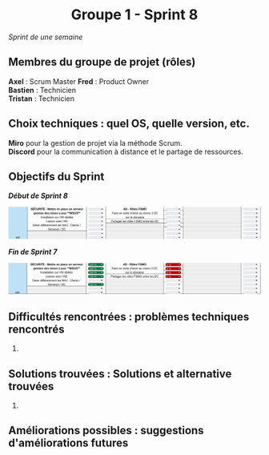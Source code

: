 <div align="center"><H1> Groupe 1 -  Sprint 8 </H1></div>

_Sprint de une semaine_

## Membres du groupe de projet (rôles)

**Axel** : Scrum Master 
**Fred** : Product Owner   
**Bastien** : Technicien  
**Tristan** : Technicien  

## Choix techniques : quel OS, quelle version, etc.

**Miro** pour la gestion de projet via la méthode Scrum.  
**Discord** pour la communication à distance et le partage de ressources.

## Objectifs du Sprint

_**Début de Sprint 8**_  

![DEBUT_SPRINT8.png](https://github.com/WildCodeSchool/TSSR-ANGOU-P3-G1/blob/main/SCREENS-PAR-SPRINT/SCREENS-SPRINT8/DEBUT_SPRINT8.png)

_**Fin de Sprint 7**_  

![FIN_SPRINT8.png](https://github.com/WildCodeSchool/TSSR-ANGOU-P3-G1/blob/main/SCREENS-PAR-SPRINT/SCREENS-SPRINT8/FIN_SPRINT8.png)

## Difficultés rencontrées : problèmes techniques rencontrés

1. 

## Solutions trouvées : Solutions et alternative trouvées

1. 

## Améliorations possibles : suggestions d'améliorations futures


